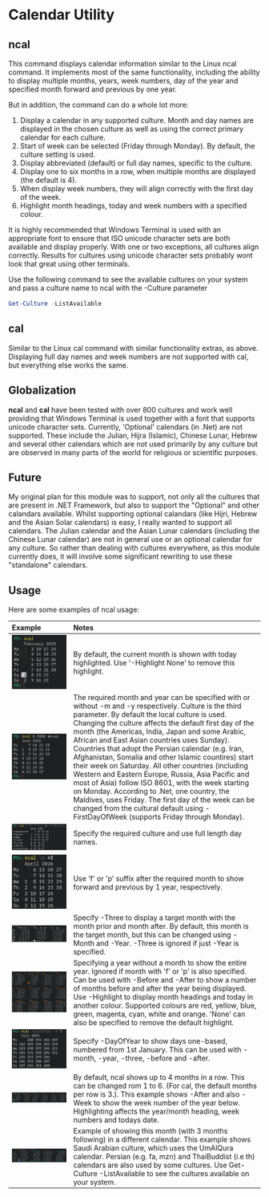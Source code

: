 # Calendar Utility

## ncal

This command displays calendar information similar to the Linux ncal command. It implements most of the same functionality, including the ability to display multiple months, years, week numbers, day of the year and specified month forward and previous by one year.

But in addition, the command can do a whole lot more:

1. Display a calendar in any supported culture. Month and day names are displayed in the chosen culture as well as using the correct primary calendar for each culture.
2. Start of week can be selected (Friday through Monday). By default, the culture setting is used.
3. Display abbreviated (default) or full day names, specific to the culture.
4. Display one to six months in a row, when multiple months are displayed (the default is 4).
5. When display week numbers, they will align correctly with the first day of the week.
6. Highlight month headings, today and week numbers with a specified colour.

It is highly recommended that Windows Terminal is used with an appropriate font to ensure that ISO unicode character sets are both available and display properly. With one or two exceptions, all cultures align correctly. Results for cultures using unicode character sets probably wont look that great using other terminals.

Use the following command to see the available cultures on your system and pass a culture name to ncal with the -Culture parameter

```PowerShell
Get-Culture -ListAvailable
```

## cal

Similar to the Linux cal command with similar functionality extras, as above. Displaying full day names and week numbers are not supported with cal, but everything else works the same.

## Globalization

**ncal** and **cal** have been tested with over 800 cultures and work well providing that Windows Terminal is used together with a font that supports unicode character sets.  Currently, 'Optional' calendars (in .Net) are not supported. These include the Julian, Hijra (Islamic), Chinese Lunar, Hebrew and several other calendars which are not used primarily by any culture but are observed in many parts of the world for religious or scientific purposes.

## Future

My original plan for this module was to support, not only all the cultures that are present in .NET Framework, but also to support the "Optional" and other calandars available. Whilst supporting optional calandars (like Hijri, Hebrew and the Asian Solar calendars) is easy, I really wanted to support all calendars. The Julian calendar and the Asian Lunar calendars (including the Chinese Lunar calendar) are not in general use or an optional calendar for any culture. So rather than dealing with cultures everywhere, as this module currently does, it will involve some significant rewriting to use these "standalone" calendars.

## Usage

Here are some examples of ncal usage:

Example | Notes
:--- | :---
![Default ncal display](/Images/2025-02-01-01.png) | By default, the current month is shown with today highlighted. Use '-Highlight None' to remove this highlight.
![Month and year](/Images/2025-02-01-02.png) | The required month and year can be specified with or without -m and -y respectively. Culture is the third parameter. By default the local culture is used. Changing the culture affects the default first day of the month (the Americas, India, Japan and some Arabic, African and East Asian countries uses Sunday). Countries that adopt the Persian calendar (e.g. Iran, Afghanistan, Somalia and other Islamic countires) start their week on Saturday. All other countries (including Western and Eastern Europe, Russia, Asia Pacific and most of Asia) follow ISO 8601, with the week starting on Monday. According to .Net, one country, the Maldives, uses Friday. The first day of the week can be changed from the cultural default using -FirstDayOfWeek (supports Friday through Monday).
![Specify a culture](/Images/2025-02-01-03.png) | Specify the required culture and use full length day names.
![Use f and p for forward and previous](/Images/2025-02-01-04.png) | Use 'f' or 'p' suffix after the required month to show forward and previous by 1 year, respectively.
![Specify -Three](/Images/2025-02-01-05.png) |  Specify -Three to display a target month with the month prior and month after. By default, this month is the target month, but this can be changed using -Month and -Year. -Three is ignored if just -Year is specified.
![Specify -Year without month](/Images/2025-02-01-06.png) | Specifying a year without a month to show the entire year. Ignored if month with 'f' or 'p' is also specified. Can be used with -Before and -After to show a number of months before and after the year being displayed. Use -Highlight to display month headings and today in another colour. Supported colours are red, yellow, blue, green, magenta, cyan, white and orange. 'None' can also be specified to remove the default highlight.
![Specify -DayOfYear](/Images/2025-02-01-07.png) | Specify -DayOfYear to show days one-based, numbered from 1st January. This can be used with -month, -year, -three, -before and -after.
![Specify -MonthPerRow](/Images/2025-02-01-08.png) | By default, ncal shows up to 4 months in a row. This can be changed rom 1 to 6. (For cal, the default months per row is 3.). This example shows -After and also -Week to show the week number of the year below. Highlighting affects the year/month heading, week numbers and todays date.
![UmAlQura](/Images/2025-02-01-09.png) | Example of showing this month (with 3 months following) in a different calendar. This example shows Saudi Arabian culture, which uses the UmAlQura calendar. Persian (e.g. fa, mzn) and ThaiBuddist (i.e th) calendars are also used by some cultures. Use Get-Culture -ListAvailable to see the cultures available on your system.
